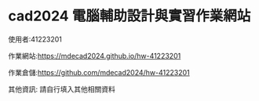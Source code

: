 # cad2024 電腦輔助設計與實習作業網站

使用者:41223201

作業網站:https://mdecad2024.github.io/hw-41223201

作業倉儲:https://github.com/mdecad2024/hw-41223201

其他資訊: 請自行填入其他相關資料
